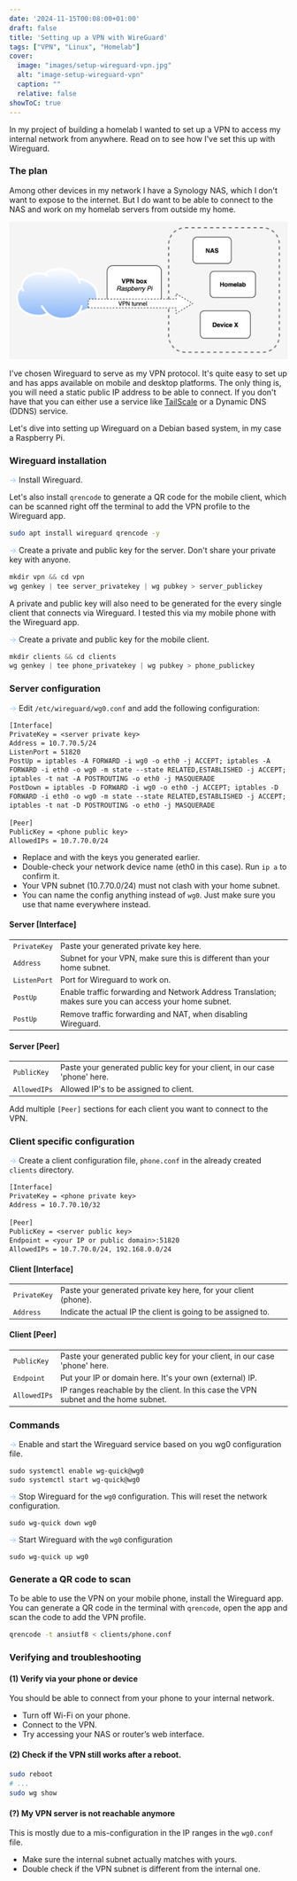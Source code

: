 ```yaml
---
date: '2024-11-15T00:08:00+01:00'
draft: false
title: 'Setting up a VPN with WireGuard'
tags: ["VPN", "Linux", "Homelab"]
cover:
  image: "images/setup-wireguard-vpn.jpg"
  alt: "image-setup-wireguard-vpn"
  caption: ""
  relative: false
showToC: true
---
```


In my project of building a homelab I wanted to set up a VPN to access my internal network from 
anywhere. Read on to see how I've set this up with Wireguard.
<!--more-->

### The plan
Among other devices in my network I have a Synology NAS, which I don't want to expose to the internet.
But I do want to be able to connect to the NAS and work on my homelab servers from outside my home.

![VPN Setup](/images/setup-wireguard-vpn-diagram.png "VPN setup")

I've chosen Wireguard to serve as my VPN protocol. It's quite easy to set up and has apps available
on mobile and desktop platforms. The only thing is, you will need a static public IP address to
be able to connect. If you don't have that you can either use a service like [TailScale](https://tailscale.com/)
or a Dynamic DNS (DDNS) service.

Let's dive into setting up Wireguard on a Debian based system, in my case a Raspberry Pi.

### Wireguard installation
<span style="color: #94C4FC;">→</span> Install Wireguard. 

Let's also install `qrencode` to generate a QR code for the mobile client,
which can be scanned right off the terminal to add the VPN profile to the Wireguard app.
```bash
sudo apt install wireguard qrencode -y
```

<span style="color: #94C4FC;">→</span> Create a private and public key for the server.
Don't share your private key with anyone.
```c
mkdir vpn && cd vpn
wg genkey | tee server_privatekey | wg pubkey > server_publickey
```
A private and public key will also need to be generated for the every single client that connects via Wireguard.
I tested this via my mobile phone with the Wireguard app.
    
<span style="color: #94C4FC;">→</span> Create a private and public key for the mobile client.
```c
mkdir clients && cd clients
wg genkey | tee phone_privatekey | wg pubkey > phone_publickey
```
### Server configuration
<span style="color: #94C4FC;">→</span> Edit `/etc/wireguard/wg0.conf` and add the following configuration:
```text
[Interface]
PrivateKey = <server private key>
Address = 10.7.70.5/24
ListenPort = 51820
PostUp = iptables -A FORWARD -i wg0 -o eth0 -j ACCEPT; iptables -A FORWARD -i eth0 -o wg0 -m state --state RELATED,ESTABLISHED -j ACCEPT; iptables -t nat -A POSTROUTING -o eth0 -j MASQUERADE
PostDown = iptables -D FORWARD -i wg0 -o eth0 -j ACCEPT; iptables -D FORWARD -i eth0 -o wg0 -m state --state RELATED,ESTABLISHED -j ACCEPT; iptables -t nat -D POSTROUTING -o eth0 -j MASQUERADE

[Peer]
PublicKey = <phone public key>
AllowedIPs = 10.7.70.0/24
```
* Replace <server private key> and <phone public key> with the keys you generated earlier.
* Double-check your network device name (eth0 in this case). Run `ip a` to confirm it.
* Your VPN subnet (10.7.70.0/24) must not clash with your home subnet.
* You can name the config anything instead of `wg0`. Just make sure you use that name everywhere instead.

#### Server [Interface]
|   |                                                                                             | 
|-----------|--------------------------------------------------------------------------------------------------------|
| `PrivateKey` | Paste your generated private key here.                                                                 |
| `Address`   | Subnet for your VPN, make sure this is different than your home subnet.                                |
| `ListenPort` | Port for Wireguard to work on.                                                                         |
| `PostUp`    | Enable traffic forwarding and Network Address Translation; makes sure you can access your home subnet. |
| `PostUp`    | Remove traffic forwarding and NAT, when disabling Wireguard.                                           |

#### Server [Peer]
|     |                                                                                             | 
|-------------|--------------------------------------------------------------------------------------------------------|
| `PublicKey`   | Paste your generated public key for your client, in our case 'phone' here.                             |
| `AllowedIPs`   | Allowed IP's to be assigned to client.                                                                 |

Add multiple `[Peer]` sections for each client you want to connect to the VPN.

### Client specific configuration
<span style="color: #94C4FC;">→</span> Create a client configuration file, `phone.conf` in the already created `clients` directory.
```text
[Interface]
PrivateKey = <phone private key>
Address = 10.7.70.10/32

[Peer]
PublicKey = <server public key>
Endpoint = <your IP or public domain>:51820
AllowedIPs = 10.7.70.0/24, 192.168.0.0/24
```

#### Client [Interface]
|     |                                                                                     |
|--------------|---------------------------------------------------------------|
| `PrivateKey` | Paste your generated private key here, for your client (phone). |
| `Address`    | Indicate the actual IP the client is going to be assigned to. |

#### Client [Peer]
|     |                                                                                     |
|-------------|-------------------------------------------------------------------------------------|
| `PublicKey`   | Paste your generated public key for your client, in our case 'phone' here.          |
| `Endpoint`   | Put your IP or domain here. It's your own (external) IP.                            |
| `AllowedIPs`   | IP ranges reachable by the client. In this case the VPN subnet and the home subnet. |

### Commands
<span style="color: #94C4FC;">→</span> Enable and start the Wireguard service based on you wg0 configuration file.
```text
sudo systemctl enable wg-quick@wg0
sudo systemctl start wg-quick@wg0
```

<span style="color: #94C4FC;">→</span> Stop Wireguard for the `wg0` configuration. This will reset the network configuration.
```text
sudo wg-quick down wg0
```

<span style="color: #94C4FC;">→</span> Start Wireguard with the `wg0` configuration
```text
sudo wg-quick up wg0
```

### Generate a QR code to scan
To be able to use the VPN on your mobile phone, install the Wireguard app. You can generate a QR code in the
terminal with `qrencode`, open the app and scan the code to add the VPN profile.

```bash
qrencode -t ansiutf8 < clients/phone.conf
```

### Verifying and troubleshooting
#### (1) Verify via your phone or device
You should be able to connect from your phone to your internal network.
* Turn off Wi-Fi on your phone.
* Connect to the VPN.
* Try accessing your NAS or router’s web interface.

#### (2) Check if the VPN still works after a reboot.
```bash
sudo reboot 
# ...
sudo wg show
```

#### (?) My VPN server is not reachable anymore
This is mostly due to a mis-configuration in the IP ranges in the `wg0.conf` file. 
* Make sure the internal subnet actually matches with yours.
* Double check if the VPN subnet is different from the internal one.